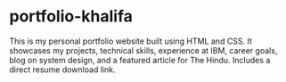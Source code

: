 # portfolio-khalifa
This is my personal portfolio website built using HTML and CSS. It showcases my projects, technical skills, experience at IBM, career goals, blog on system design, and a featured article for The Hindu. Includes a direct resume download link.
